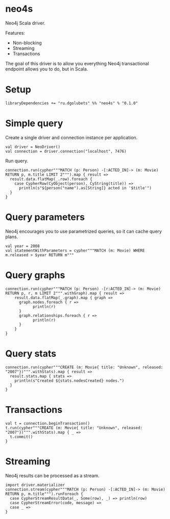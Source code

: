 # neo4s
Neo4j Scala driver.

Features:

* Non-blocking
* Streaming
* Transactions

The goal of this driver is to allow you everything Neo4j transactional endpoint allows you to do, but in Scala.

# Setup
```
libraryDependencies += "ru.dgolubets" %% "neo4s" % "0.1.0"
```

# Simple query
Create a single driver and connection instance per application.
```
val driver = NeoDriver()
val connection = driver.connection("localhost", 7476)
```
Run query.
```
connection.run(cypher"""MATCH (p: Person) -[:ACTED_IN]-> (m: Movie) RETURN p, m.title LIMIT 2""").map { result =>
  result.data.flatMap(_.row).foreach {
    case CypherRow(CyObject(person), CyString(title)) =>
      println(s"${person("name").as[String]} acted in '$title'")
  }
}
```

# Query parameters
Neo4j encourages you to use parametrized queries, so it can cache query plans.

```
val year = 2008
val statementWithParameters = cypher"""MATCH (m: Movie) WHERE m.released > $year RETURN m"""
```

# Query graphs
```
connection.run(cypher"""MATCH (p: Person) -[r:ACTED_IN]-> (m: Movie) RETURN p, r, m LIMIT 2""".withGraph).map { result =>
	result.data.flatMap(_.graph).map { graph =>
	  graph.nodes.foreach { r =>
			println(r)
	  }
	  graph.relationships.foreach { r =>
			println(r)
	  }
	}
}
```

# Query stats
```
connection.run(cypher"""CREATE (m: Movie{ title: "Unknown", released: "2007"})""".withStats).map { result =>
  result.stats.map { stats =>
    println(s"Created ${stats.nodesCreated} nodes.")
  }
}
```

# Transactions
```
val t = connection.beginTransaction()
t.run(cypher"""CREATE (m: Movie{ title: "Unknown", released: "2007"})""".withStats).map { _ =>
  t.commit()
}
```

# Streaming
Neo4j results can be processed as a stream.
```
import driver.materializer
connection.stream(cypher"""MATCH (p: Person) -[:ACTED_IN]-> (m: Movie) RETURN p, m.title""").runForeach {
  case CypherStreamResultData(_, Some(row), _) => println(row)
  case CypherStreamError(code, message) =>
  case _ =>
}
```